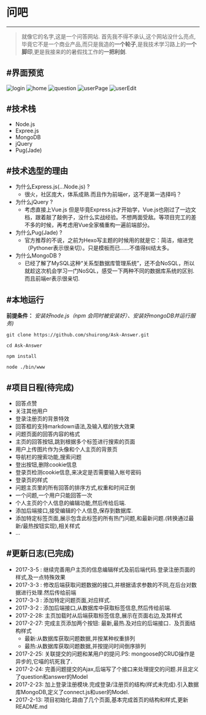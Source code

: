 # 问吧

---

>   就像它的名字,这是一个问答网站. 
>   首先我不得不承认,这个网站没什么亮点,毕竟它不是一个商业产品,而只是我造的**一个轮子**,是我技术学习路上的**一个脚印**,更是我接来的的暑假找工作的**一把利剑**.

#界面预览
---

![login]('./puiblic/images/1.png')
![home]('./puiblic/images/2.png')
![question]('./puiblic/images/3.png')
![userPage]('./puiblic/images/4.png')
![userEdit]('./puiblic/images/5.png')

#技术栈
---

*   Node.js
*   Expree.js
*   MongoDB
*   jQuery
*   Pug(Jade)


#技术选型的理由
---

* 为什么Express.js(...Node.js) ?
    *   很火，社区庞大，体系成熟.而且作为前端er，这不是第一选择吗？
* 为什么jQuery ? 
    *   考虑直接上Vue.js 但是毕竟Express.js才开始学，Vue.js也刚过了一边文档，跟着敲了敲例子，没什么实战经验。不想两面受敌。等项目完工的差不多的时候，再考虑用Vue全家桶重构一遍前端部分。
* 为什么Pug(Jade) ? 
    *   官方推荐的不说，之前为Hexo写主题的时候用的就是它：简洁，缩进党（Pythoner表示很亲切）。只是模板而已......不值得纠结太多。
* 为什么MongoDB ?
    *   已经了解了MySQL这种“关系型数据库管理系统”，还不会NoSQL，所以就趁这次机会学习一门NoSQL，感受一下两种不同的数据库系统的区别.而且前端er表示很亲切.

#本地运行
---

**前提条件：**
*安装好node.js（npm 会同时被安装好）、安装好mongoDB并运行服务)*

`git clone https://github.com/shuirong/Ask-Answer.git`

`cd Ask-Answer`

`npm install`

`node ./bin/www`

#项目日程(待完成)
---

*   回答点赞
*   关注其他用户
*   登录注册页的背景特效
*   回答框的支持markdown语法,及输入框的放大效果
*   问题页面的回答内容的格式
*   主页的回答按钮,跳到根据多个标签进行搜索的页面
*   用户上传图片作为头像和个人主页的背景页
*   导航栏的搜索功能,搜索问题
*   登出按钮,删除cookie信息
*   登录页检测cookie信息,来决定是否需要输入帐号密码
*   登录页的样式
*   问题主页里的所有回答的排序方式,权重和时间正倒
*   一个问题,一个用户只能回答一次
*   个人主页的个人信息的编辑功能,然后传给后端.
*   添加后端接口,接受编辑的个人信息,保存到数据库.
*   添加特定标签页面,展示包含此标签的所有热门问题,和最新问题.(转换通过最新/最热按钮实现),相关样式
*   ...

#更新日志(已完成)
---

* 2017-3-5 :    继续完善用户主页的信息编辑样式及前后端代码.登录注册页面的样式,及一点特殊效果
* 2017-3-3 :    修改后端获取问题数据的接口,并根据请求参数的不同,在后台对数据进行处理.然后传给前端
* 2017-3-3 :    添加特定问题页面,对应样式.
* 2017-3-2 :    添加后端接口,从数据库中获取标签信息,然后传给前端.
* 2017-2-28:    主页加载时从后端获取标签信息,展示在页面右边,及其样式
* 2017-2-27:    完成主页添加两个按钮: 最新,最热.及对应的后端接口．及页面结构样式
    *   最新:从数据库获取问题数据,并按某种权重排列
    *   最热:从数据库获取问题数据,并按提问时间倒序排列
* 2017-2-25:    关联提交的问题和某用户的提问.PS: mongoose的CRUD操作是异步的,它喵的坑死我了.
* 2017-2-24:    完善问题提交的Ajax,后端写了个接口来处理提交的问题.并且定义了question和answer的Model
* 2017-2-23:    加上登录注册模块.完成登录/注册页的结构(样式未完成).引入数据库MongoDB,定义了connect.js和user的Model.
* 2017-2-13:    项目初始化.路由了几个页面,基本完成首页的结构和样式,更新README.md

